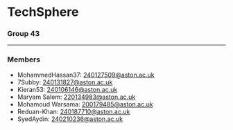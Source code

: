 # TechSphere

### Group 43
---
### Members
- MohammedHassan37: 240127509@aston.ac.uk
- 7Subby: 240131827@aston.ac.uk
- Kieran53: 240106146@aston.ac.uk
- Maryam Salem: 220134983@aston.ac.uk
- Mohamoud Warsama: 200179485@aston.ac.uk
- Reduan-Khan: 240187710@aston.ac.uk
- SyedAydin: 240210236@aston.ac.uk
